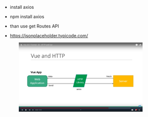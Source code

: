 * install axios

- npm install axios

* than use get Routes API

- https://jsonplaceholder.typicode.com/



<p align="center"><a href="public/Screenshot from 2023-12-19 23-59-34.png" target="_blank"><img src="public/Screenshot from 2023-12-19 23-59-34.png" width="400" alt="props-diagram"></a></p>
